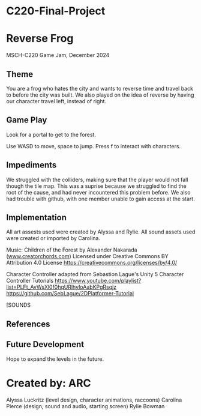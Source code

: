 # C220-Final-Project
# Reverse Frog
MSCH-C220 Game Jam, December 2024

## Theme
You are a frog who hates the city and wants to reverse time and travel back to before the city was built. We also played on the idea of reverse by having our character travel left, instead of right.

## Game Play
Look for a portal to get to the forest.

Use WASD to move, space to jump. Press f to interact with characters.

## Impediments
We struggled with the colliders, making sure that the player would not fall though the tile map. This was a suprise because we struggled to find the root of the cause, and had never incountered this problem before. We also had trouble with github, with one member unable to gain access at the start.

## Implementation
All art assests used were created by Alyssa and Rylie.
All sound assets used were created or imported by Carolina.

Music: Children of the Forest by Alexander Nakarada (www.creatorchords.com)
Licensed under Creative Commons BY Attribution 4.0 License
https://creativecommons.org/licenses/by/4.0/

Character Controller adapted from Sebastion Lague's Unity 5 Character Controller Tutorials https://www.youtube.com/playlist?list=PLFt_AvWsXl0f0hqURlhyIoAabKPgRsqjz https://github.com/SebLague/2DPlatformer-Tutorial

[SOUNDS

## References

## Future Development
Hope to expand the levels in the future.

# Created by: ARC
Alyssa Luckritz (level design, character animations, raccoons)
Carolina Pierce (design, sound and audio, starting screen)
Rylie Bowman
